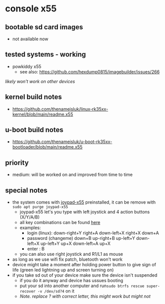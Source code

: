 # console x55

## bootable sd card images

- not available now

## tested systems - working

- powkiddy x55
  - see also: https://github.com/hexdump0815/imagebuilder/issues/266

_likely won't work on other devices_

## kernel build notes

- https://github.com/thenameisluk/linux-rk35xx-kernel/blob/main/readme.x55

## u-boot build notes

- https://github.com/thenameisluk/u-boot-rk35xx-bootloader/blob/main/readme.x55

## priority

- medium: will be worked on and improved from time to time

## special notes

- the system comes with [joypad-x55](https://github.com/thenameisluk/joypad-x55) preinstalled, it can be remove with ```sudo apt purge joypad-x55```
    - joypad-x55 let's you type with left joystick and 4 action buttons (X/Y/A/B)
    - all key combinations can be found [here](https://github.com/thenameisluk/joypad-x55#type)
    - examples:
        - login (linux): down-right+Y right+A down-left+X right+X down+A
        - password (changeme) down+B up-right+B up-left+Y down-left+X up-left+Y up+X down-left+A up+X
        - enter : B
    - you can also use right joystick and R1/L1 as mouse
- as long as we use wifi fix patch, bluetooth won't work
- device might take a moment after holding power button to give sign of life (green led lightning up and screen turning on)
- if you take sd out of your device make sure the device isn't suspended
    - if you do it anyway and device has ussues booting
    - put your sd into another computer and run```sudo btrfs rescue super-recover -v /dev/sd?4``` on it
    - _Note. replace ? with correct letter, this might work but might not_